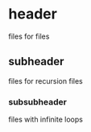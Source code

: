 # header
files for files
## subheader
files for recursion files
### subsubheader
files with infinite loops
